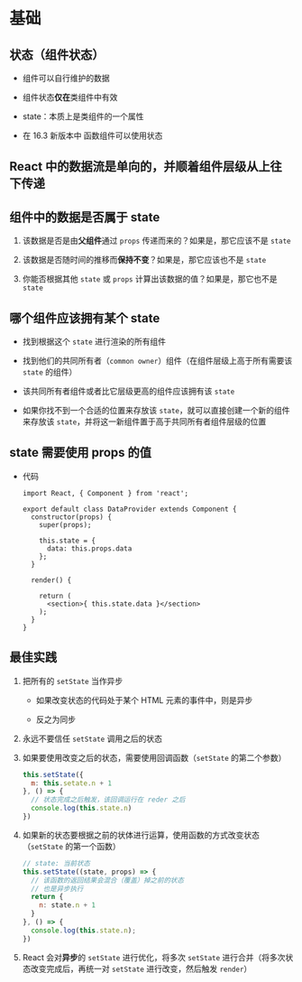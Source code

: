 # 基础

## 状态（组件状态）

  - 组件可以自行维护的数据

  - 组件状态**仅在**类组件中有效

  - state：本质上是类组件的一个属性

  - 在 16.3 新版本中 函数组件可以使用状态

## React 中的数据流是单向的，并顺着组件层级从上往下传递

## 组件中的数据是否属于 state

1.  该数据是否是由**父组件**通过 `props` 传递而来的？如果是，那它应该不是 `state`

2.  该数据是否随时间的推移而**保持不变**？如果是，那它应该也不是 `state`

3.  你能否根据其他 `state` 或 `props` 计算出该数据的值？如果是，那它也不是 `state`

## 哪个组件应该拥有某个 state

  - 找到根据这个 `state` 进行渲染的所有组件

  - 找到他们的共同所有者（`common owner`）组件（在组件层级上高于所有需要该 `state` 的组件）

  - 该共同所有者组件或者比它层级更高的组件应该拥有该 `state`

  - 如果你找不到一个合适的位置来存放该 `state`，就可以直接创建一个新的组件来存放该 `state`，并将这一新组件置于高于共同所有者组件层级的位置

## state 需要使用 props 的值

  - 代码

    ```react&#x20;jsx
    import React, { Component } from 'react';

    export default class DataProvider extends Component {
      constructor(props) {
        super(props);

        this.state = {
          data: this.props.data
        };
      }

      render() {

        return (
          <section>{ this.state.data }</section>
        );
      }
    }
    ```

## 最佳实践

1.  把所有的 `setState` 当作异步

      - 如果改变状态的代码处于某个 HTML 元素的事件中，则是异步

      - 反之为同步

2.  永远不要信任 `setState` 调用之后的状态

3.  如果要使用改变之后的状态，需要使用回调函数（`setState` 的第二个参数）

    ```js
    this.setState({
      m: this.setate.n + 1
    }, () => {
      // 状态完成之后触发，该回调运行在 reder 之后
      console.log(this.state.n)
    })
    ```

4.  如果新的状态要根据之前的状体进行运算，使用函数的方式改变状态（`setState` 的第一个函数）

    ```js
    // state: 当前状态
    this.setState((state, props) => {
      // 该函数的返回结果会混合（覆盖）掉之前的状态
      // 也是异步执行
      return {
        n: state.n + 1
      }
    }, () => {
      console.log(this.state.n);
    })
    ```

5.  React 会对**异步**的 `setState` 进行优化，将多次 `setState` 进行合并（将多次状态改变完成后，再统一对 `setState` 进行改变，然后触发 `render`）
